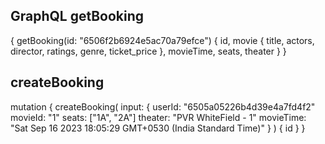 ## GraphQL getBooking
{
  getBooking(id: "6506f2b6924e5ac70a79efce") {
    id,
    movie {
      title,
      actors,
      director,
      ratings,
      genre,
      ticket_price
    },
    movieTime,
    seats,
    theater
  }
}

## createBooking
mutation {
  createBooking(
    input: {
      userId: "6505a05226b4d39e4a7fd4f2"
      movieId: "1"
      seats: ["1A", "2A"]
      theater: "PVR WhiteField - 1"
      movieTime: "Sat Sep 16 2023 18:05:29 GMT+0530 (India Standard Time)"
    }
  ) {
    id
  }
}
